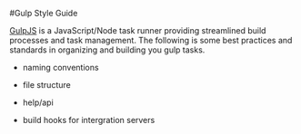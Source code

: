 #Gulp Style Guide

[GulpJS](http://gulpjs.com/) is a JavaScript/Node task runner providing streamlined build processes and task management.
The following is some best practices and standards in organizing and building you gulp tasks.

- naming conventions

- file structure

- help/api

- build hooks for intergration servers
